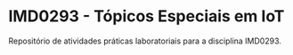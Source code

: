 # IMD0293 - Tópicos Especiais em IoT

Repositório de atividades práticas laboratoriais para a disciplina IMD0293.
